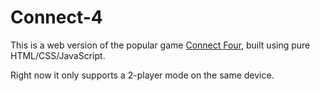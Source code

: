 # Connect-4

This is a web version of the popular game [Connect Four](https://en.wikipedia.org/wiki/Connect_Four), built using pure HTML/CSS/JavaScript.

Right now it only supports a 2-player mode on the same device.
